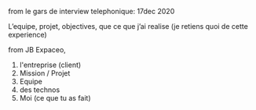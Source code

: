 
from le gars de interview telephonique: 17dec 2020

L’equipe, projet, objectives, que ce que j’ai realise (je retiens quoi de cette experience)

from JB Expaceo, 

1. l'entreprise (client)
2. Mission / Projet
3. Equipe
4. des technos
5. Moi (ce que tu as fait)

